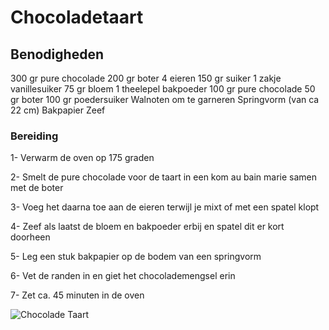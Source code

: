# Chocoladetaart
## **Benodigheden**
300 gr pure chocolade
200 gr boter
4 eieren
150 gr suiker
1 zakje vanillesuiker
75 gr bloem
1 theelepel bakpoeder
100 gr pure chocolade
50 gr boter
100 gr poedersuiker
Walnoten om te garneren
Springvorm (van ca 22 cm)
Bakpapier
Zeef

### **Bereiding**
1- Verwarm de oven op 175 graden

2- Smelt de pure chocolade voor de taart in een kom au bain marie samen met de boter

3- Voeg het daarna toe aan de eieren terwijl je mixt of met een spatel klopt

4- Zeef als laatst de bloem en bakpoeder erbij en spatel dit er kort doorheen

5- Leg een stuk bakpapier op de bodem van een springvorm

6- Vet de randen in en giet het chocolademengsel erin

7- Zet ca. 45 minuten in de oven

![Chocolade Taart](https://images.ctfassets.net/brcxfsm84vq2/6DZBtvE4tNZXhDFeaJQbjH/900ce3976aaf6613644c77a5d2afb8e9/Triple_chocolatecake?w=600)